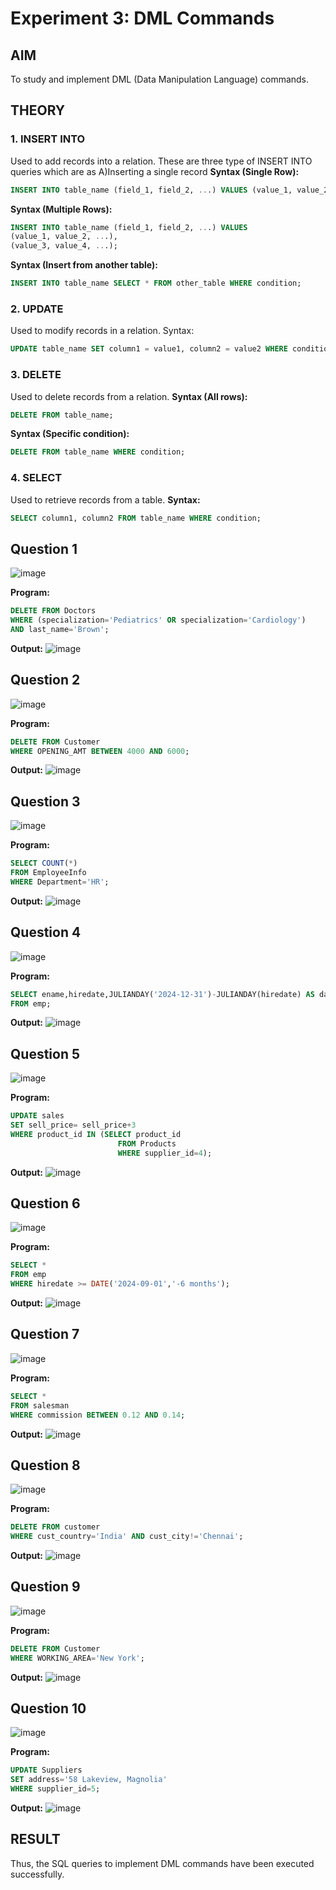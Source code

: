 # Experiment 3: DML Commands

## AIM
To study and implement DML (Data Manipulation Language) commands.

## THEORY

### 1. INSERT INTO
Used to add records into a relation.
These are three type of INSERT INTO queries which are as
A)Inserting a single record
**Syntax (Single Row):**
```sql
INSERT INTO table_name (field_1, field_2, ...) VALUES (value_1, value_2, ...);
```
**Syntax (Multiple Rows):**
```sql
INSERT INTO table_name (field_1, field_2, ...) VALUES
(value_1, value_2, ...),
(value_3, value_4, ...);
```
**Syntax (Insert from another table):**
```sql
INSERT INTO table_name SELECT * FROM other_table WHERE condition;
```
### 2. UPDATE
Used to modify records in a relation.
Syntax:
```sql
UPDATE table_name SET column1 = value1, column2 = value2 WHERE condition;
```
### 3. DELETE
Used to delete records from a relation.
**Syntax (All rows):**
```sql
DELETE FROM table_name;
```
**Syntax (Specific condition):**
```sql
DELETE FROM table_name WHERE condition;
```
### 4. SELECT
Used to retrieve records from a table.
**Syntax:**
```sql
SELECT column1, column2 FROM table_name WHERE condition;
```
**Question 1**
--
![image](https://github.com/user-attachments/assets/c4e1528c-df57-4948-b92b-393999033dbe)

**Program:**
```sql
DELETE FROM Doctors
WHERE (specialization='Pediatrics' OR specialization='Cardiology')
AND last_name='Brown';
```

**Output:**
![image](https://github.com/user-attachments/assets/c138c53c-eddb-4ed1-8bf9-87dd949919d6)


**Question 2**
---
![image](https://github.com/user-attachments/assets/fdcfc8b9-1e00-46e7-ade0-a5a78cd0fb4e)

**Program:**
```sql
DELETE FROM Customer
WHERE OPENING_AMT BETWEEN 4000 AND 6000;
```

**Output:**
![image](https://github.com/user-attachments/assets/a97d92f6-6b0a-40a7-9e03-02d0e507df5c)


**Question 3**
---
![image](https://github.com/user-attachments/assets/ec4f3118-9615-4fda-87e5-50a27a712cb1)

**Program:**
```sql
SELECT COUNT(*)
FROM EmployeeInfo
WHERE Department='HR';
```

**Output:**
![image](https://github.com/user-attachments/assets/bd47906f-8db3-4f5c-8e60-defe536b1c1a)

**Question 4**
---
![image](https://github.com/user-attachments/assets/2b159c26-9e2d-4ee2-afe9-9b462ef35d4e)

**Program:**
```sql
SELECT ename,hiredate,JULIANDAY('2024-12-31')-JULIANDAY(hiredate) AS days_worked
FROM emp;
```

**Output:**
![image](https://github.com/user-attachments/assets/48a283b5-61e5-4846-b03e-9eba01baf494)


**Question 5**
---
![image](https://github.com/user-attachments/assets/2d1bd1d4-4f86-494d-b750-aa3a65c8a778)

**Program:**
```sql
UPDATE sales
SET sell_price= sell_price+3
WHERE product_id IN (SELECT product_id
                        FROM Products
                        WHERE supplier_id=4);
```

**Output:**
![image](https://github.com/user-attachments/assets/043200f3-b64a-4929-8820-b17beff5c02f)


**Question 6**
---
![image](https://github.com/user-attachments/assets/859f5f60-73be-4bae-9b8b-68d511c8f0d8)

**Program:**
```sql
SELECT *
FROM emp
WHERE hiredate >= DATE('2024-09-01','-6 months');
```

**Output:**
![image](https://github.com/user-attachments/assets/91133ef7-b6a3-4579-9e96-4394b3ed3f5e)


**Question 7**
---
![image](https://github.com/user-attachments/assets/d28c8320-380f-4caa-8365-51f0ad4f802e)

**Program:**
```sql
SELECT *
FROM salesman
WHERE commission BETWEEN 0.12 AND 0.14;
```

**Output:**
![image](https://github.com/user-attachments/assets/2806ae32-e7e5-4ef6-b189-38aaac0939fa)


**Question 8**
---
![image](https://github.com/user-attachments/assets/fc2bf715-a56f-4e11-869e-26b82b2cae5b)

**Program:**
```sql
DELETE FROM customer
WHERE cust_country='India' AND cust_city!='Chennai';
```

**Output:**
![image](https://github.com/user-attachments/assets/54786eb0-8242-4671-9fdc-283b3a674fa8)


**Question 9**
---
![image](https://github.com/user-attachments/assets/2fe4b958-a9cd-4df3-abdc-7e1f005d1ec3)

**Program:**
```sql
DELETE FROM Customer
WHERE WORKING_AREA='New York';
```

**Output:**
![image](https://github.com/user-attachments/assets/723c3a6c-d418-4a72-ba27-683bb20bb4dc)


**Question 10**
---
![image](https://github.com/user-attachments/assets/9c73c386-b78e-44da-a9f7-4679aa3d052b)

**Program:**
```sql
UPDATE Suppliers
SET address='58 Lakeview, Magnolia'
WHERE supplier_id=5;
```

**Output:**
![image](https://github.com/user-attachments/assets/4c7d2cb5-8f25-4b71-937b-3622dd93660c)


## RESULT
Thus, the SQL queries to implement DML commands have been executed successfully.
